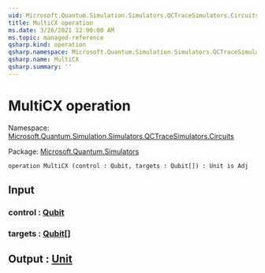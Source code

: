 ```yaml
---
uid: Microsoft.Quantum.Simulation.Simulators.QCTraceSimulators.Circuits.MultiCX
title: MultiCX operation
ms.date: 3/26/2021 12:00:00 AM
ms.topic: managed-reference
qsharp.kind: operation
qsharp.namespace: Microsoft.Quantum.Simulation.Simulators.QCTraceSimulators.Circuits
qsharp.name: MultiCX
qsharp.summary: ''
---
```


# MultiCX operation

Namespace: [Microsoft.Quantum.Simulation.Simulators.QCTraceSimulators.Circuits](xref:Microsoft.Quantum.Simulation.Simulators.QCTraceSimulators.Circuits)

Package: [Microsoft.Quantum.Simulators](https://nuget.org/packages/Microsoft.Quantum.Simulators)




```qsharp
operation MultiCX (control : Qubit, targets : Qubit[]) : Unit is Adj
```


## Input

### control : [Qubit](xref:microsoft.quantum.lang-ref.qubit)




### targets : [Qubit](xref:microsoft.quantum.lang-ref.qubit)[]





## Output : [Unit](xref:microsoft.quantum.lang-ref.unit)


